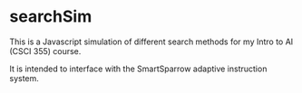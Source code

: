 searchSim
=========

This is a Javascript simulation of different search methods for my Intro to AI (CSCI 355) course. 

It is intended to interface with the SmartSparrow adaptive instruction system.
